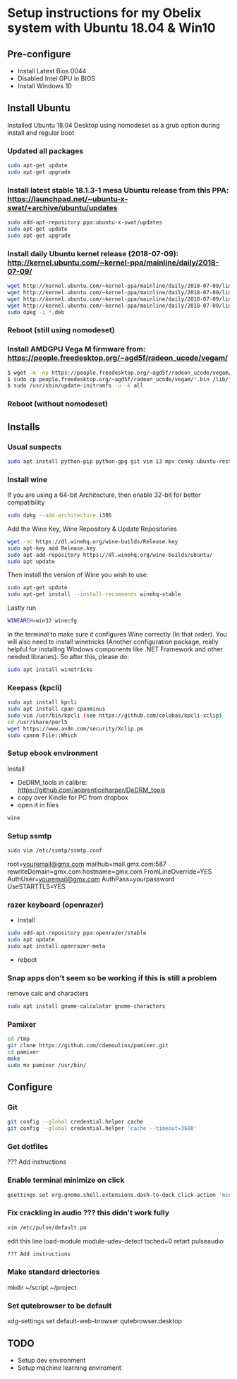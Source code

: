 # Setup instructions for my Obelix system with Ubuntu 18.04 & Win10

## Pre-configure
* Install Latest Bios 0044
* Disabled Intel GPU in BIOS
* Install Windows 10

## Install Ubuntu
Installed Ubuntu 18.04 Desktop using nomodeset as a grub option during install and regular boot

### Updated all packages
```sh
sudo apt-get update
sudo apt-get upgrade
```

### Install latest stable 18.1.3-1 mesa Ubuntu release from this PPA: https://launchpad.net/~ubuntu-x-swat/+archive/ubuntu/updates
```sh
sudo add-apt-repository ppa:ubuntu-x-swat/updates
sudo apt-get update
sudo apt-get upgrade
```

### Install daily Ubuntu kernel release (2018-07-09): http://kernel.ubuntu.com/~kernel-ppa/mainline/daily/2018-07-09/
```sh
wget http://kernel.ubuntu.com/~kernel-ppa/mainline/daily/2018-07-09/linux-modules-4.18.0-999-generic_4.18.0-999.201807090200_amd64.deb
wget http://kernel.ubuntu.com/~kernel-ppa/mainline/daily/2018-07-09/linux-image-unsigned-4.18.0-999-generic_4.18.0-999.201807090200_amd64.deb
wget http://kernel.ubuntu.com/~kernel-ppa/mainline/daily/2018-07-09/linux-headers-4.18.0-999-generic_4.18.0-999.201807090200_amd64.deb
wget http://kernel.ubuntu.com/~kernel-ppa/mainline/daily/2018-07-09/linux-headers-4.18.0-999_4.18.0-999.201807090200_all.deb
sudo dpkg -i *.deb
```
### Reboot (still using nomodeset)

### Install AMDGPU Vega M firmware from: https://people.freedesktop.org/~agd5f/radeon_ucode/vegam/
```sh
$ wget -m -np https://people.freedesktop.org/~agd5f/radeon_ucode/vegam/
$ sudo cp people.freedesktop.org/~agd5f/radeon_ucode/vegam/*.bin /lib/firmware/amdgpu
$ sudo /usr/sbin/update-initramfs -u -k all
```

### Reboot (without nomodeset)

## Installs

### Usual suspects
```sh
sudo apt install python-pip python-gpg git vim i3 mpv conky ubuntu-restricted-extras mplayer feh tilda qutebrowser libpulse-dev py3status libboost-program-options-dev rxvt-unicode-256color ncurses-term fonts-inconsolata calibre ssmtp moc moc-ffmpeg-plugin
```

### Install wine
If you are using a 64-bit Architecture, then enable 32-bit for better compatibility

```sh
sudo dpkg --add-architecture i386
```
Add the Wine Key, Wine Repository & Update Repositories
```sh
wget -nc https://dl.winehq.org/wine-builds/Release.key
sudo apt-key add Release.key
sudo apt-add-repository https://dl.winehq.org/wine-builds/ubuntu/
sudo apt update
```
Then install the version of Wine you wish to use:
```sh
sudo apt-get update
sudo apt-get install --install-recommends winehq-stable
```
Lastly run
```sh
WINEARCH=win32 winecfg
```
in the terminal to make sure it configures Wine correctly (In that order). You will also need to install winetricks (Another configuration package, really helpful for installing Windows components like .NET Framework and other needed libraries). So after this, please do:
```sh
sudo apt install winetricks
```
### Keepass (kpcli)
```sh
sudo apt install kpcli
sudo apt install cpan cpanminus
sudo vim /usr/bin/kpcli (see https://github.com/colobas/kpcli-xclip)
cd /usr/share/perl5
wget https://www.av8n.com/security/Xclip.pm
sudo cpanm File::Which
```

### Setup ebook environment
Install 
* DeDRM_tools in calibre: https://github.com/apprenticeharper/DeDRM_tools
* copy over Kindle for PC from dropbox
* open it in files
```sh
wine 
```

### Setup ssmtp
```sh
sudo vim /etc/ssmtp/ssmtp.conf
```
root=youremail@gmx.com
mailhub=mail.gmx.com:587
rewriteDomain=gmx.com
hostname=gmx.com
FromLineOverride=YES
AuthUser=youremail@gmx.com
AuthPass=yourpassword
UseSTARTTLS=YES

### razer keyboard (openrazer)
* install
```sh
sudo add-apt-repository ppa:openrazer/stable
sudo apt update
sudo apt install openrazer-meta
```
* reboot

### Snap apps don't seem so be working if this is still a problem
remove calc and characters
```sh
sudo apt install gnome-calculator gnome-characters
```

### Pamixer
```sh
cd /tmp
git clone https://github.com/cdemoulins/pamixer.git
cd pamixer
make
sudo mv pamixer /usr/bin/
```

## Configure

### Git
```sh
git config --global credential.helper cache
git config --global credential.helper 'cache --timeout=3600'
```

### Get dotfiles
??? Add instructions

### Enable terminal minimize on click
```sh
gsettings set org.gnome.shell.extensions.dash-to-dock click-action 'minimize'
```

### Fix crackling in audio ??? this didn't work fully
```sh
vim /etc/pulse/default.pa
```
edit this line load-module module-udev-detect tsched=0
retart pulseaudio 
```sh
??? Add instructions
```

### Make standard driectories
mkdir ~/script ~/project 

### Set qutebrowser to be default
xdg-settings set default-web-browser qutebrowser.desktop

## TODO
* Setup dev environment
* Setup machine learning enviroment
